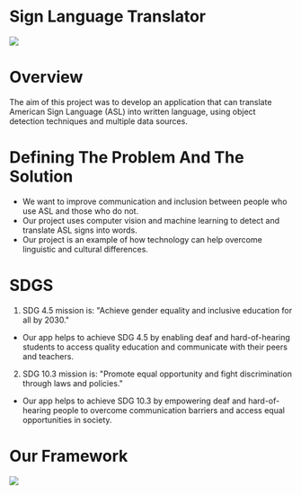 # Sign Language Translator
![](https://github.com/iremgulcin/tahir-atalay-rumeysa-yusuf-mehmet/blob/main/asl_demo.gif)
# Overview
The aim of this project was to develop an application that can translate American Sign Language (ASL) into written language, using object detection techniques and multiple data sources.​
# Defining The Problem ​And The Solution
* We want to improve communication and inclusion between people who use ASL and those who do not.​
* Our project uses computer vision and machine learning to detect and translate ASL signs into words.​
* Our project is an example of how technology can help overcome linguistic and cultural differences.
# SDGS
1. SDG 4.5 mission is: "Achieve gender equality and inclusive education for all by 2030."​
* Our app helps to achieve SDG 4.5 by enabling deaf and hard-of-hearing students to access quality education and communicate with their peers and teachers.
2. SDG 10.3 mission is: "Promote equal opportunity and fight discrimination through laws and policies."​
- Our app helps to achieve SDG 10.3 by empowering deaf and hard-of-hearing people to overcome communication barriers and access equal opportunities in society.
# Our Framework
![](https://github.com/iremgulcin/tahir-atalay-rumeysa-yusuf-mehmet/blob/main/framework.png)

